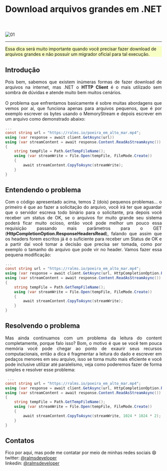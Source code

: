 ﻿---
title: "Download arquivos grandes em .NET"
comments: true
excerpt_separator: "Ler mais"
toc: true
toc_label: "Tópicos"
categories:
  - dotnet
  - Dicas
header:
  teaser: /assets/images/2022/large-files.png
  caption: "www.ralms.io"
---

![01]({{site.url}}{{site.baseurl}}/assets/images/2022/large-files.png)
<hr /> 
<div class="notice--warning" style="background-color:#f8ffc4">
Essa dica será muito importante quando você precisar fazer download de arquivos grandes e não possuir um migrador oficial para tal execução.
</div> 

## Introdução
<div style="text-align: justify;">
Pois bem, sabemos que existem inúmeras formas de fazer download de arquivos na internet, mas .NET o <b>HTTP Client</b> é o mais utilizado sem sombra de dúvidas e atende muito bem muitos cenários.
<br><br>
O problema que enfrentamos basicamente é sobre muitas abordagens que vemos por aí, que funciona apenas para arquivos pequenos, que é por exemplo escrever os bytes usando o MemoryStream e depois escrever em um arquivo como demonstrado abaixo:
<br>

```csharp
...
const string url = "https://ralms.io/poeira_em_alto_mar.mp4";
using (var response = await client.GetAsync(url))
using (var streamContent = await response.Content.ReadAsStreamAsync())
{
    string tempFile = Path.GetTempFileName();
    using (var streamWrite = File.Open(tempFile, FileMode.Create))
    {
        await streamContent.CopyToAsync(streamWrite);
    } 
} 
```

## Entendendo o problema
<div style="text-align: justify;">
Com o código apresentado acima, temos 2 (dois) pequenos problemas... o primeiro é que ao fazer a solicitação do arquivo, você irá ter que aguardar 
que o servidor escreva todo binário para o solicitante, pra depois você receber um status de OK, se o arquivos for muito grande seu sistema poderá ficar
muito ocioso, então você pode melhor um pouco essa requisição passando mais parâmetros para o GET (<b>HttpCompletionOption.ResponseHeadersRead</b>), falando que assim que os headers forem escritos já é o suficiente para receber um Status de OK e a partir daí você tomar a decisão que precisa ser tomada, como por exemplo o tamanho do arquivo que pode vir no header.
Vamos fazer essa pequena modificação:
</div>

```csharp
...
const string url = "https://ralms.io/poeira_em_alto_mar.mp4";
using (var response = await client.GetAsync(url, HttpCompletionOption.ResponseHeadersRead))
using (var streamContent = await response.Content.ReadAsStreamAsync())
{
    string tempFile = Path.GetTempFileName();
    using (var streamWrite = File.Open(tempFile, FileMode.Create))
    {
        await streamContent.CopyToAsync(streamWrite);
    } 
} 
```

## Resolvendo o problema
Mas ainda continuamos com um problema da leitura do content completamente, porque falo isso? Bom, o motivo é que se você tem pouca memória você pode chegar ao ponto de exaurir seus recursos computacionais, então a dica é fragmentar a leitura do dado e escrever em pedaços menores em seu arquivo, isso se torna muito mais eficiente e você pode inclusive utilizar até paralelismo, veja como poderemos fazer de forma simples e resolver esse problema: 

```csharp
 ...
const string url = "https://ralms.io/poeira_em_alto_mar.mp4";
using (var response = await client.GetAsync(url, HttpCompletionOption.ResponseHeadersRead))
using (var streamContent = await response.Content.ReadAsStreamAsync())
{
    string tempFile = Path.GetTempFileName();
    using (var streamWrite = File.Open(tempFile, FileMode.Create))
    {
        await streamContent.CopyToAsync(streamWrite, 1024 * 1024 * 2); //2M
    } 
} 
```

## Contatos
<div class="notice--info">
 Fico por aqui, mas pode me contatar por meio de minhas redes sociais 😄 <br />
 twitter: <a alt="" href="https://twitter.com/RalmsDeveloper">@ralmsdeveloper</a><br />
 linkedin: <a alt="" href="https://www.linkedin.com/in/ralmsdeveloper/">@ralmsdeveloper</a><br />
</div> 
